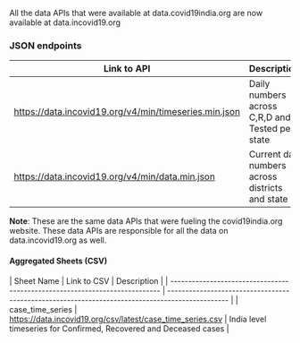 All the data APIs that were available at data.covid19india.org are now available at data.incovid19.org

### JSON endpoints 

|  Link to API                                              | Description            |
| -------------------------------------------------------- | ---------------------- |
| <https://data.incovid19.org/v4/min/timeseries.min.json>  | Daily numbers across C,R,D and Tested per state  |
| <https://data.incovid19.org/v4/min/data.min.json>  | Current day numbers across districts and state   |

**Note**: These are the same data APIs that were fueling the covid19india.org website. These data APIs are responsible for all the data on data.incovid19.org as well.

#### Aggregated Sheets (CSV)
| Sheet Name                    | Link to CSV                                                                 | Description                                                                                     |
| --------------------------------------------------------------------------- | ----------------------------------------------------------------------------------------------- |
| case_time_series              | <https://data.incovid19.org/csv/latest/case_time_series.csv>              | India level timeseries for Confirmed, Recovered and Deceased cases |
